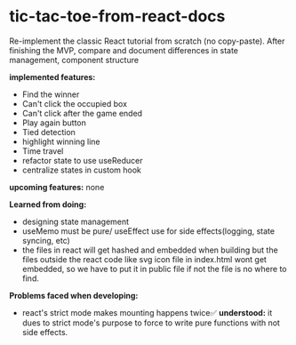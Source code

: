 # tic-tac-toe-from-react-docs

Re-implement the classic React tutorial from scratch (no copy-paste). After finishing the MVP, compare and document differences in state management, component structure

**implemented features:**
- Find the winner
- Can't click the occupied box
- Can't click after the game ended
- Play again button
- Tied detection
- highlight winning line
- Time travel
- refactor state to use useReducer
- centralize states in custom hook

**upcoming features:**
none

**Learned from doing:**
- designing state management
- useMemo must be pure/ useEffect use for side effects(logging, state syncing, etc)
- the files in react will get hashed and embedded when building but the files outside the react code like svg icon file in index.html wont get embedded, so we have to put it in public file if not the file is no where to find.

**Problems faced when developing:**
- react's strict mode makes mounting happens twice✅ **understood:** it dues to strict mode's purpose to force to write pure functions with not side effects. 
